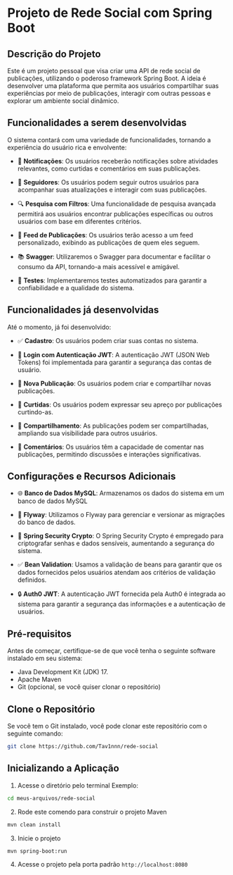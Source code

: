 # Projeto de Rede Social com Spring Boot

## Descrição do Projeto
Este é um projeto pessoal que visa criar uma API de rede social de publicações, utilizando o poderoso framework Spring Boot. A ideia é desenvolver uma plataforma que permita aos usuários compartilhar suas experiências por meio de publicações, interagir com outras pessoas e explorar um ambiente social dinâmico.

## Funcionalidades a serem desenvolvidas
O sistema contará com uma variedade de funcionalidades, tornando a experiência do usuário rica e envolvente:
  
- 📣 **Notificações**: Os usuários receberão notificações sobre atividades relevantes, como curtidas e comentários em suas publicações.
  
- 👥 **Seguidores**: Os usuários podem seguir outros usuários para acompanhar suas atualizações e interagir com suas publicações.
  
- 🔍 **Pesquisa com Filtros**: Uma funcionalidade de pesquisa avançada permitirá aos usuários encontrar publicações específicas ou outros usuários com base em diferentes critérios.
  
- 📄 **Feed de Publicações**: Os usuários terão acesso a um feed personalizado, exibindo as publicações de quem eles seguem.
  
- 📚 **Swagger**: Utilizaremos o Swagger para documentar e facilitar o consumo da API, tornando-a mais acessível e amigável.
  
- 🧪 **Testes**: Implementaremos testes automatizados para garantir a confiabilidade e a qualidade do sistema.

## Funcionalidades já desenvolvidas
Até o momento,  já foi desenvolvido:

- ✅ **Cadastro**: Os usuários podem criar suas contas no sistema.
  
- 🔐 **Login com Autenticação JWT**: A autenticação JWT (JSON Web Tokens) foi implementada para garantir a segurança das contas de usuário.
  
- 📝 **Nova Publicação**: Os usuários podem criar e compartilhar novas publicações.
  
- 💖 **Curtidas**: Os usuários podem expressar seu apreço por publicações curtindo-as.
  
- 🔄 **Compartilhamento**: As publicações podem ser compartilhadas, ampliando sua visibilidade para outros usuários.
  
- 💬 **Comentários**: Os usuários têm a capacidade de comentar nas publicações, permitindo discussões e interações significativas.


## Configurações e Recursos Adicionais

- 🌐 **Banco de Dados MySQL**: Armazenamos os dados do sistema em um banco de dados MySQL

- 📜 **Flyway**: Utilizamos o Flyway para gerenciar e versionar as migrações do banco de dados.

- 🔐 **Spring Security Crypto**: O Spring Security Crypto é empregado para criptografar senhas e dados sensíveis, aumentando a segurança do sistema.

- ✅ **Bean Validation**: Usamos a validação de beans para garantir que os dados fornecidos pelos usuários atendam aos critérios de validação definidos.

- 🔒 **Auth0 JWT**: A autenticação JWT fornecida pela Auth0 é integrada ao sistema para garantir a segurança das informações e a autenticação de usuários.


## Pré-requisitos

Antes de começar, certifique-se de que você tenha o seguinte software instalado em seu sistema:

- Java Development Kit (JDK) 17.
- Apache Maven
- Git (opcional, se você quiser clonar o repositório)

## Clone o Repositório
Se você tem o Git instalado, você pode clonar este repositório com o seguinte comando:

```bash
git clone https://github.com/Tav1nnn/rede-social
```

## Inicializando a Aplicação

1. Acesse o diretório pelo terminal
Exemplo:
```bash
cd meus-arquivos/rede-social
```

2. Rode este comendo para construir o projeto Maven
```bash
mvn clean install
```

3. Inicie o projeto
```bash
mvn spring-boot:run
```

4. Acesse o projeto pela porta padrão `http://localhost:8080`


